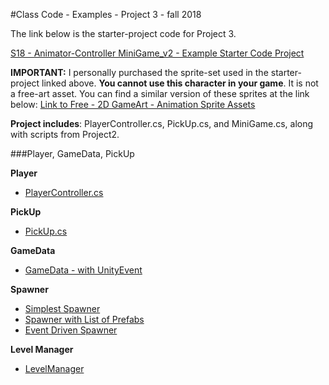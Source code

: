 #Class Code - Examples - Project 3 - fall 2018

The link below is the starter-project code for Project 3.  

[S18 - Animator-Controller MiniGame_v2 - Example Starter Code Project](https://utdallas.box.com/v/miniGameS18-v1)

**IMPORTANT:** I personally purchased the sprite-set used in the starter-project linked above. **You cannot use this character in your game**. It is not a free-art asset. 
You can find a similar version of these sprites at the link below: 
[Link to Free - 2D GameArt - Animation Sprite Assets](http://www.gameart2d.com/freebies.html)

**Project includes**:  PlayerController.cs, PickUp.cs, and MiniGame.cs, along with scripts from Project2.


###Player, GameData, PickUp

**Player**
- [PlayerController.cs](/project-3/playercontroller.md)

**PickUp**
 - [PickUp.cs](/project-3/pickup.md)

**GameData**
 
 - [GameData - with UnityEvent  ](/project-3/gamedata-with-unityevent.md)


**Spawner**
   - [Simplest Spawner](/project-3/simple-spawner.md)
   - [Spawner with List of Prefabs](/simple-spawner.md)
   -  [Event Driven Spawner](/spawn_prefab_gameobjects.md)
   
**Level Manager**
 - [LevelManager](/project-3/levelmanager.md)